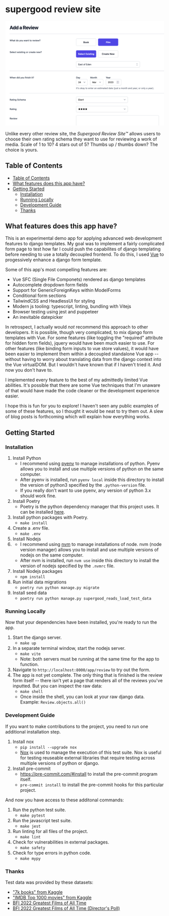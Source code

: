 # supergood review site

<p align="left">
  <img src="./docs/app.png" width="600">
</p>

Unlike every other review site, the *Supergood Review Site™* allows users to choose their own rating schema they want to use for reviewing a work of media. Scale of 1 to 10? 4 stars out of 5? Thumbs up / thumbs down? The choice is yours.

## Table of Contents
- [Table of Contents](#table-of-contents)
- [What features does this app have?](#what-features-does-this-app-have)
- [Getting Started](#getting-started)
  - [Installation](#installation)
  - [Running Locally](#running-locally)
  - [Development Guide](#development-guide)
  - [Thanks](#thanks)

## What features does this app have?

This is an experimental demo app for applying advanced web development features to django templates. My goal was to implement a fairly complicated form page to test how far I could push the capabilites of django templating before needing to use a totally decoupled frontend. To do this, I used [Vue](https://vuejs.org/) to progessively enhance a django form template.

Some of this app's most compelling features are:
- Vue SFC (Single File Componets) rendered as django templates
- Autocomplete dropdown form fields
- Support for GenericForeignKeys within ModelForms
- Conditional form sections
- TailwindCSS and HeadlessUI for styling
- Modern js tooling: typescript, linting, bundling with Vitejs
- Browser testing using jest and puppeteer
- An inevitable datepicker

In retrospect, I actually would *not* recommend this approach to other developers. It is possible, though very complicated, to mix django form templates with Vue. For some features (like toggling the "required" attribute for hidden form fields), jquery would have been much easier to use. For other features (like binding form inputs to vue store values), it would have been easier to implement them within a decoupled standalone Vue app -- without having to worry about translating data from the django context into the Vue virtualDOM. But I wouldn't have known that if I haven't tried it. And now you don't have to.

I implemented every feature to the best of my admittedly limited Vue abilities. It's possible that there are some Vue techniques that I'm unaware of that would have made the code cleaner or the development experience easier.

I hope this is fun for you to explore! I haven't seen any public examples of some of these features, so I thought it would be neat to try them out. A slew of blog posts is forthcoming which will explain how everything works.

## Getting Started

### Installation
1. Install Python
   - I recommend using [pyenv](https://github.com/pyenv/pyenv) to manage installations of python. Pyenv allows you to install and use multiple versions of python on the same computer.
   - After pyenv is installed, run `pyenv local` inside this directory to install the version of python3 specified by the `.python-version` file.
   - If you really don't want to use pyenv, any version of python 3.x should work fine.
2. Install Poetry
   - Poetry is the python dependency manager that this project uses. It can be installed [here](https://python-poetry.org/).
3. Install python packages with Poetry.
   - `make install`
4. Create a .env file.
   - `make .env`
5. Install Nodejs
6.
   - I recommend using [nvm](https://github.com/nvm-sh/nvm) to manage installations of node. nvm (node version manager) allows you to install and use multiple versions of nodejs on the same computer.
   - After nvm is installed, run `nvm use` inside this directory to install the version of nodejs specified by the `.nvmrc` file.
7. Install Nodejs packages
   - `npm install`
8. Run initial data migrations
   - `poetry run python manage.py migrate`
9. Install seed data
   - `poetry run python manage.py supergood_reads_load_test_data`

### Running Locally
Now that your dependencies have been installed, you're ready to run the app.

1. Start the django server.
   - `make up`
2. In a separate terminal window, start the nodejs server.
   - `make vite`
   - Note: both servers must be running at the same time for the app to function.
3. Navigate to `http://localhost:8000/app/review` to try out the form.
4. The app is not yet complete. The only thing that is finished is the review form itself -- there isn't yet a page that renders all of the reviews you've inputted. But you can inspect the raw data:
   - `make shell`
   - Once inside the shell, you can look at your raw django data. Example: `Review.objects.all()`

### Development Guide

If you want to make contributions to the project, you need to run one additional installation step.

1. Install nox
   - `pip install --upgrade nox`
   - [Nox](https://nox.thea.codes/en/stable/index.html) is used to manage the execution of this test suite. Nox is useful for testing reuseable external libraries that require testing across multiple versions of python or django.
2. Install pre-commit
   - https://pre-commit.com/#install to install the pre-commit program itself.
   - `pre-commit install` to install the pre-commit hooks for this particular project.

And now you have access to these additonal commands:
1. Run the python test suite.
   - `make pytest`
2. Run the javascript test suite.
   - `make jest`
3. Run linting for all files of the project.
   - `make lint`
4. Check for vulnerabilities in external packages.
   - `make safety`
5. Check for type errors in python code.
   - `make mypy`


### Thanks

Test data was provided by these datasets:
- ["7k books" from Kaggle](https://www.kaggle.com/datasets/dylanjcastillo/7k-books-with-metadata)
- ["IMDB Top 1000 movies" from Kaggle](https://www.kaggle.com/datasets/arthurchongg/imdb-top-1000-movies)
- [BFI 2022 Greatest Films of All Time](https://www.bfi.org.uk/sight-and-sound/greatest-films-all-time)
- [BFI 2022 Greatest Films of All Time (Director's Poll)](https://www.bfi.org.uk/sight-and-sound/directors-100-greatest-films-all-time)
